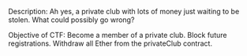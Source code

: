 Description:
Ah yes, a private club with lots of money just waiting to be stolen. What could possibly go wrong? 

Objective of CTF:
Become a member of a private club.
Block future registrations.
Withdraw all Ether from the privateClub contract.